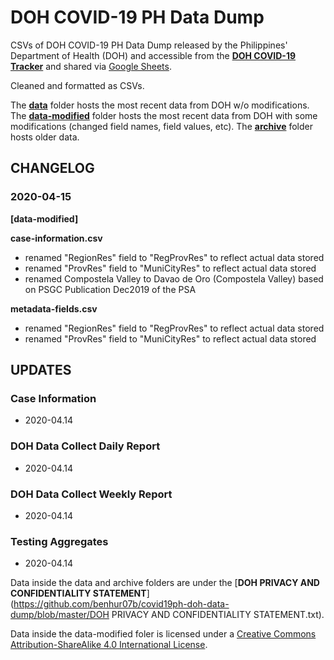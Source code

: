 # DOH COVID-19 PH Data Dump

CSVs of DOH COVID-19 PH Data Dump released by the Philippines' Department of Health (DOH) and accessible from the [**DOH COVID-19 Tracker**](https://www.doh.gov.ph/covid19tracker) and shared via [Google Sheets](https://docs.google.com/spreadsheets/u/1/d/1BLbrvgjkBWxr9g73xX9DLOqmbmuYyKc-_b8jIxCX1uo/edit). 

Cleaned and formatted as CSVs.

The [**data**](https://github.com/benhur07b/covid19ph-doh-data-dump/tree/master/data) folder hosts the most recent data from DOH w/o modifications.
The [**data-modified**](https://github.com/benhur07b/covid19ph-doh-data-dump/tree/master/data) folder hosts the most recent data from DOH with some modifications (changed field names, field values, etc).
The [**archive**](https://github.com/benhur07b/covid19ph-doh-data-dump/tree/master/archive) folder hosts older data.

## CHANGELOG
### 2020-04-15
**[data-modified]**

**case-information.csv**
* renamed "RegionRes" field to "RegProvRes" to reflect actual data stored
* renamed "ProvRes" field to "MuniCityRes" to reflect actual data stored
* renamed Compostela Valley to Davao de Oro (Compostela Valley) based on PSGC Publication Dec2019 of the PSA

**metadata-fields.csv**
* renamed "RegionRes" field to "RegProvRes" to reflect actual data stored
* renamed "ProvRes" field to "MuniCityRes" to reflect actual data stored

## UPDATES

### Case Information
 * 2020-04.14

### DOH Data Collect Daily Report
 * 2020-04.14

### DOH Data Collect Weekly Report
 * 2020-04.14

### Testing Aggregates
 * 2020-04.14


Data inside the data and archive folders are under the [**DOH PRIVACY AND CONFIDENTIALITY STATEMENT**](https://github.com/benhur07b/covid19ph-doh-data-dump/blob/master/DOH PRIVACY AND CONFIDENTIALITY STATEMENT.txt).


Data inside the data-modified foler is licensed under a <a rel="license" href="http://creativecommons.org/licenses/by-sa/4.0/">Creative Commons Attribution-ShareAlike 4.0 International License</a>.<br>

